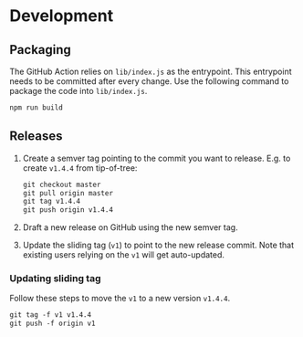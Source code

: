 # Development

## Packaging

The GitHub Action relies on `lib/index.js` as the entrypoint. This entrypoint needs to be committed after every change. Use the following command to package the code into `lib/index.js`.

```txt
npm run build
```

## Releases

1. Create a semver tag pointing to the commit you want to release. E.g. to create `v1.4.4` from tip-of-tree:

    ```txt
    git checkout master
    git pull origin master
    git tag v1.4.4
    git push origin v1.4.4
    ```

1. Draft a new release on GitHub using the new semver tag.
1. Update the sliding tag (`v1`) to point to the new release commit. Note that existing users relying on the `v1` will get auto-updated.

### Updating sliding tag

Follow these steps to move the `v1` to a new version `v1.4.4`.

```txt
git tag -f v1 v1.4.4
git push -f origin v1
```
